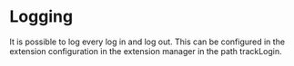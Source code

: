 Logging
=======

It is possible to log every log in and log out. This can be configured in the extension configuration in the extension manager in the path trackLogin.
